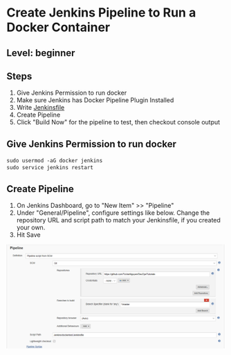 # Create Jenkins Pipeline to Run a Docker Container
## Level: beginner

## Steps
  1. Give Jenkins Permission to run docker
  1. Make sure Jenkins has Docker Pipeline Plugin Installed
  1. Write [Jenkinsfile](/Jenkins/dockertest/Jenkinsfile)
  1. Create Pipeline
  1. Click "Build Now" for the pipeline to test, then checkout console output
  
## Give Jenkins Permission to run docker
```
sudo usermod -aG docker jenkins
sudo service jenkins restart
```

## Create Pipeline
  1. On Jenkins Dashboard, go to "New Item" >> "Pipeline"
  1. Under "General/Pipeline", configure settings like below. Change the repository URL and script path to match your Jenkinsfile, if you created your own.
  1. Hit Save

![Pipeline Setup](/Jenkins/dockertest/jenkinsdockerpipeline.PNG )

